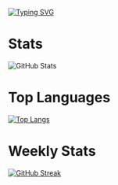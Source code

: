 [![Typing SVG](https://readme-typing-svg.demolab.com?font=Fira+Code&weight=300&size=40&duration=2500&pause=1000&width=300&height=70&lines=Kurai)](https://git.io/typing-svg)

# Stats
![GitHub Stats](https://github-readme-stats.vercel.app/api?username=Kumarion&show_icons=true&theme=transparent)

# Top Languages
[![Top Langs](https://github-readme-stats.vercel.app/api/top-langs/?username=Kumarion&layout=compact&theme=transparent)](https://github.com/anuraghazra/github-readme-stats)

# Weekly Stats
[![GitHub Streak](https://streak-stats.demolab.com?user=Kumarion&theme=tokyonight_duo&date_format=M%20j%5B%2C%20Y%5D&mode=weekly)](https://git.io/streak-stats)